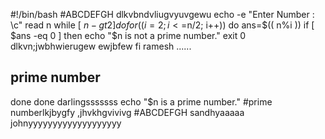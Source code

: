 


#!/bin/bash
#ABCDEFGH
dlkvbndvliugvyuvgewu
echo -e "Enter Number : \c"
read n
while [ $n -gt 2 ]
do
for((i=2; i<=$n/2; i++))
do
  ans=$(( n%i ))
  if [ $ans -eq 0 ]
  then
    echo "$n is not a prime number."
    exit 0
    dlkvn;jwbhwierugew
    ewjbfew
  fi
  ramesh ......
  ## prime number
done
done
darlingsssssss
echo "$n is a prime number."
#prime numberlkjbygfy
,jhvkhgvivivg
#ABCDEFGH
sandhyaaaaa
johnyyyyyyyyyyyyyyyyyyy
